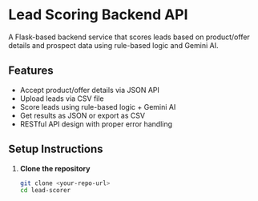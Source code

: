 # Lead Scoring Backend API

A Flask-based backend service that scores leads based on product/offer details and prospect data using rule-based logic and Gemini AI.

## Features

- Accept product/offer details via JSON API
- Upload leads via CSV file
- Score leads using rule-based logic + Gemini AI
- Get results as JSON or export as CSV
- RESTful API design with proper error handling

## Setup Instructions

1. **Clone the repository**
   ```bash
   git clone <your-repo-url>
   cd lead-scorer